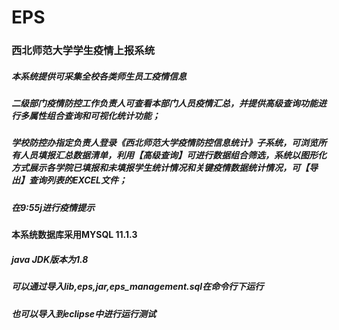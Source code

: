 # EPS
### 西北师范大学学生疫情上报系统<br>
   #####   本系统提供可采集全校各类师生员工疫情信息<br>
   #####   二级部门疫情防控工作负责人可查看本部门人员疫情汇总，并提供高级查询功能进行多属性组合查询和可视化统计功能；
   #####   学校防控办指定负责人登录《西北师范大学疫情防控信息统计》子系统，可浏览所有人员填报汇总数据清单，利用【高级查询】可进行数据组合筛选，系统以图形化方式展示各学院已填报和未填报学生统计情况和关键疫情数据统计情况，可【导出】查询列表的EXCEL文件；
   #####    在9:55j进行疫情提示

 ####  本系统数据库采用MYSQL 11.1.3<br>
 #####   java JDK版本为1.8<br>
 #####   可以通过导入lib,eps,jar,eps_management.sql在命令行下运行<br>
 #####   也可以导入到eclipse中进行运行测试<br>
